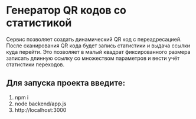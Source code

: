 # Генератор QR кодов со статистикой
Сервис позволяет создать динамический QR код с переадресацией. После сканирования QR кода будет запись статистики и выдача ссылки куда перейти. Это позволяет в малый квадрат фиксированного размера записать длинную ссылку со множеством параметров и вести учёт статистики переходов.

## Для запуска проекта введите:
1) npm i
2) node backend/app.js
3) http://localhost:3000
